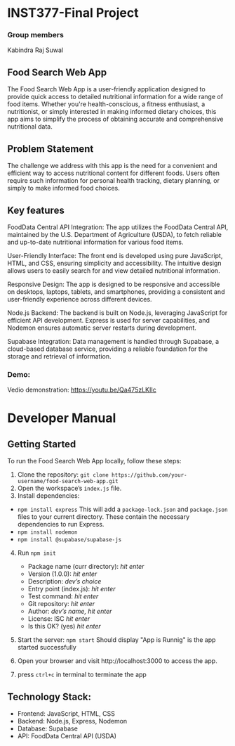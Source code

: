 # INST377-Final Project
### Group members 
Kabindra Raj Suwal

## Food Search Web App
The Food Search Web App is a user-friendly application designed to provide quick access to detailed nutritional information for a wide range of food items. Whether you're health-conscious, a fitness enthusiast, a nutritionist, or simply interested in making informed dietary choices, this app aims to simplify the process of obtaining accurate and comprehensive nutritional data.
## Problem Statement
The challenge we address with this app is the need for a convenient and efficient way to access nutritional content for different foods. Users often require such information for personal health tracking, dietary planning, or simply to make informed food choices.
## Key features
FoodData Central API Integration: The app utilizes the FoodData Central API, maintained by the U.S. Department of Agriculture (USDA), to fetch reliable and up-to-date nutritional information for various food items.

User-Friendly Interface: The front end is developed using pure JavaScript, HTML, and CSS, ensuring simplicity and accessibility. The intuitive design allows users to easily search for and view detailed nutritional information.

Responsive Design: The app is designed to be responsive and accessible on desktops, laptops, tablets, and smartphones, providing a consistent and user-friendly experience across different devices.

Node.js Backend: The backend is built on Node.js, leveraging JavaScript for efficient API development. Express is used for server capabilities, and Nodemon ensures automatic server restarts during development.

Supabase Integration: Data management is handled through Supabase, a cloud-based database service, providing a reliable foundation for the storage and retrieval of information.

### Demo:
Vedio demonstration: https://youtu.be/Qa475zLKIIc
# Developer Manual
## Getting Started
To run the Food Search Web App locally, follow these steps:

1. Clone the repository:
 `git clone https://github.com/your-username/food-search-web-app.git`
2. Open the workspace’s `index.js` file.
3. Install dependencies:
 - `npm install express` This will add a `package-lock.json` and `package.json` files to your current directory. These contain the necessary dependencies to run Express. 
 - `npm install nodemon`
 - `npm install @supabase/supabase-js`

4. Run `npm init`
   - Package name (curr directory): *hit enter*
   - Version (1.0.0): *hit enter*
   - Description: *dev’s choice*
   - Entry point (index.js): *hit enter*
   - Test command: *hit enter*
   - Git repository: *hit enter*
   - Author: *dev’s name, hit enter*
   - License: ISC *hit enter*
   - Is this OK? (yes) *hit enter*

5. Start the server:
   `npm start` Should display "App is Runnig" is the app started successfully
6. Open your browser and visit http://localhost:3000 to access the app.
7. press `ctrl+c` in terminal to terminate the app

## Technology Stack:
- Frontend: JavaScript, HTML, CSS
- Backend: Node.js, Express, Nodemon
- Database: Supabase
- API: FoodData Central API (USDA)
